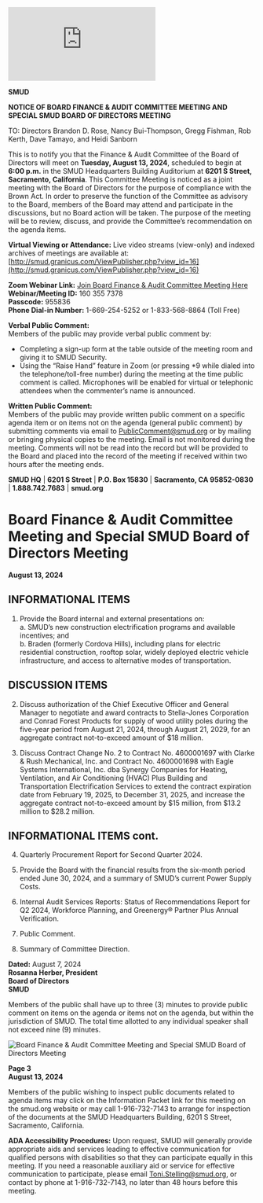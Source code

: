 <!-- Page 1 -->
![SMUD Notice](https://smud.granicus.com/ViewPublisher.php?view_id=16)

**SMUD**

**NOTICE OF BOARD FINANCE & AUDIT COMMITTEE MEETING AND SPECIAL SMUD BOARD OF DIRECTORS MEETING**

TO: Directors Brandon D. Rose, Nancy Bui-Thompson, Gregg Fishman, Rob Kerth, Dave Tamayo, and Heidi Sanborn

This is to notify you that the Finance & Audit Committee of the Board of Directors will meet on **Tuesday, August 13, 2024**, scheduled to begin at **6:00 p.m.** in the SMUD Headquarters Building Auditorium at **6201 S Street, Sacramento, California**. This Committee Meeting is noticed as a joint meeting with the Board of Directors for the purpose of compliance with the Brown Act. In order to preserve the function of the Committee as advisory to the Board, members of the Board may attend and participate in the discussions, but no Board action will be taken. The purpose of the meeting will be to review, discuss, and provide the Committee’s recommendation on the agenda items.

**Virtual Viewing or Attendance:**
Live video streams (view-only) and indexed archives of meetings are available at: [http://smud.granicus.com/ViewPublisher.php?view_id=16](http://smud.granicus.com/ViewPublisher.php?view_id=16)

**Zoom Webinar Link:** [Join Board Finance & Audit Committee Meeting Here](http://smud.granicus.com/ViewPublisher.php?view_id=16)  
**Webinar/Meeting ID:** 160 355 7378  
**Passcode:** 955836  
**Phone Dial-in Number:** 1-669-254-5252 or 1-833-568-8864 (Toll Free)

**Verbal Public Comment:**  
Members of the public may provide verbal public comment by:  
- Completing a sign-up form at the table outside of the meeting room and giving it to SMUD Security.  
- Using the “Raise Hand” feature in Zoom (or pressing *9 while dialed into the telephone/toll-free number) during the meeting at the time public comment is called. Microphones will be enabled for virtual or telephonic attendees when the commenter’s name is announced.

**Written Public Comment:**  
Members of the public may provide written public comment on a specific agenda item or on items not on the agenda (general public comment) by submitting comments via email to [PublicComment@smud.org](mailto:PublicComment@smud.org) or by mailing or bringing physical copies to the meeting. Email is not monitored during the meeting. Comments will not be read into the record but will be provided to the Board and placed into the record of the meeting if received within two hours after the meeting ends.

**SMUD HQ** | **6201 S Street** | **P.O. Box 15830** | **Sacramento, CA 95852-0830** | **1.888.742.7683** | **smud.org**
<!-- Page 2 -->
# Board Finance & Audit Committee Meeting and Special SMUD Board of Directors Meeting  
**August 13, 2024**  

## INFORMATIONAL ITEMS  
1. Provide the Board internal and external presentations on:  
   a. SMUD’s new construction electrification programs and available incentives; and  
   b. Braden (formerly Cordova Hills), including plans for electric residential construction, rooftop solar, widely deployed electric vehicle infrastructure, and access to alternative modes of transportation.  

## DISCUSSION ITEMS  
2. Discuss authorization of the Chief Executive Officer and General Manager to negotiate and award contracts to Stella-Jones Corporation and Conrad Forest Products for supply of wood utility poles during the five-year period from August 21, 2024, through August 21, 2029, for an aggregate contract not-to-exceed amount of $18 million.  

3. Discuss Contract Change No. 2 to Contract No. 4600001697 with Clarke & Rush Mechanical, Inc. and Contract No. 4600001698 with Eagle Systems International, Inc. dba Synergy Companies for Heating, Ventilation, and Air Conditioning (HVAC) Plus Building and Transportation Electrification Services to extend the contract expiration date from February 19, 2025, to December 31, 2025, and increase the aggregate contract not-to-exceed amount by $15 million, from $13.2 million to $28.2 million.  

## INFORMATIONAL ITEMS cont.  
4. Quarterly Procurement Report for Second Quarter 2024.  

5. Provide the Board with the financial results from the six-month period ended June 30, 2024, and a summary of SMUD’s current Power Supply Costs.  

6. Internal Audit Services Reports: Status of Recommendations Report for Q2 2024, Workforce Planning, and Greenergy® Partner Plus Annual Verification.  

7. Public Comment.  

8. Summary of Committee Direction.  

**Dated:** August 7, 2024  
**Rosanna Herber, President**  
**Board of Directors**  
**SMUD**  

Members of the public shall have up to three (3) minutes to provide public comment on items on the agenda or items not on the agenda, but within the jurisdiction of SMUD. The total time allotted to any individual speaker shall not exceed nine (9) minutes.
<!-- Page 3 -->
![Board Finance & Audit Committee Meeting and Special SMUD Board of Directors Meeting](https://smud.org)

**Page 3**  
**August 13, 2024**

Members of the public wishing to inspect public documents related to agenda items may click on the Information Packet link for this meeting on the smud.org website or may call 1-916-732-7143 to arrange for inspection of the documents at the SMUD Headquarters Building, 6201 S Street, Sacramento, California.

**ADA Accessibility Procedures:** Upon request, SMUD will generally provide appropriate aids and services leading to effective communication for qualified persons with disabilities so that they can participate equally in this meeting. If you need a reasonable auxiliary aid or service for effective communication to participate, please email Toni.Stelling@smud.org, or contact by phone at 1-916-732-7143, no later than 48 hours before this meeting.
